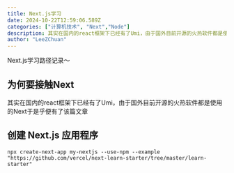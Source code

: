 ```yaml
---
title: Next.js学习
date: 2024-10-22T12:59:06.589Z
categories: ["计算机技术", "Next","Node"]
description: 其实在国内的react框架下已经有了Umi，由于国外目前开源的火热软件都是使用的Next于是乎便有了该篇文章
author: "LeeZChuan"
---
```



Next.js学习路径记录～

## 为何要接触Next

其实在国内的react框架下已经有了Umi，由于国外目前开源的火热软件都是使用的Next于是乎便有了该篇文章

## 创建 Next.js 应用程序

```
npx create-next-app my-nextjs --use-npm --example "https://github.com/vercel/next-learn-starter/tree/master/learn-starter"
```

